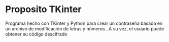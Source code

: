 # Proposito TKinter

Programa hecho con TKinter y Python para crear un contraseña basada en un archivo de modificación de letras y números...A su vez, el usuario puede obtener su código descifrado
